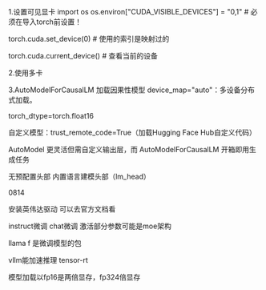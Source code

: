 
1.设置可见显卡
import os
os.environ["CUDA_VISIBLE_DEVICES"] = "0,1"  # 必须在导入torch前设置！

torch.cuda.set_device(0)  # 使用的索引是映射过的

torch.cuda.current_device() # 查看当前的设备

2.使用多卡


3.AutoModelForCausalLM 加载因果性模型
device_map="auto"：多设备分布式加载。

torch_dtype=torch.float16

自定义模型：trust_remote_code=True（加载Hugging Face Hub自定义代码）

AutoModel 更灵活但需自定义输出层，而 AutoModelForCausalLM 开箱即用生成任务

无预配置头部	内置语言建模头部（lm_head）



0814

安装英伟达驱动 可以去官方文档看

instruct微调  chat微调  激活部分参数可能是moe架构


llama f  是微调模型的包

vllm能加速推理   tensor-rt

模型加载以fp16是两倍显存，fp324倍显存

